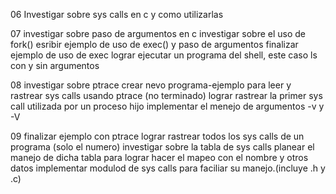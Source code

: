 06
Investigar sobre sys calls en c y como utilizarlas

07
investigar sobre paso de argumentos en c
investigar sobre el uso de fork()
esribir ejemplo de uso de exec() y paso de argumentos
finalizar ejemplo de uso de exec
lograr ejecutar un programa del shell, este caso ls con y sin argumentos

08
investigar sobre ptrace
crear nevo programa-ejemplo para leer y rastrear sys calls usando ptrace (no terminado)
lograr rastrear la primer sys call utilizada por un proceso hijo
implementar el menejo de argumentos -v y -V

09
finalizar ejemplo con ptrace
lograr rastrear todos los sys calls de un programa (solo el numero)
investigar sobre la tabla de sys calls 
planear el manejo de dicha tabla para lograr hacer el mapeo con el nombre y otros datos
implementar modulod de sys calls para faciliar su manejo.(incluye .h y .c)